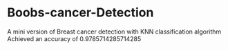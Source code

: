 # Boobs-cancer-Detection
A mini version of Breast cancer detection with KNN classification algorithm
Achieved an accuracy of 0.9785714285714285
